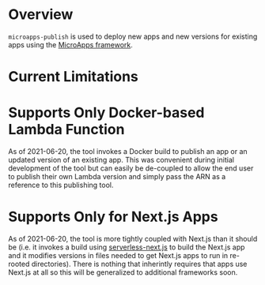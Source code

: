 # Overview

`microapps-publish` is used to deploy new apps and new versions for existing apps using the [MicroApps framework](https://github.com/pwrdrvr/microapps-core/).

# Current Limitations

# Supports Only Docker-based Lambda Function

As of 2021-06-20, the tool invokes a Docker build to publish an app or an updated version of an existing app. This was convenient during initial development of the tool but can easily be de-coupled to allow the end user to publish their own Lambda version and simply pass the ARN as a reference to this publishing tool.

# Supports Only for Next.js Apps

As of 2021-06-20, the tool is more tightly coupled with Next.js than it should be (i.e. it invokes a build using [serverless-next.js](https://github.com/serverless-nextjs/serverless-next.js) to build the Next.js app and it modifies versions in files needed to get Next.js apps to run in re-rooted directories). There is nothing that inherintly requires that apps use Next.js at all so this will be generalized to additional frameworks soon.
